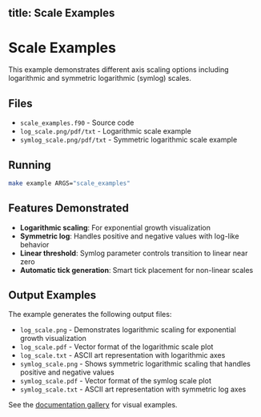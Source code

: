 title: Scale Examples
---

# Scale Examples

This example demonstrates different axis scaling options including logarithmic and symmetric logarithmic (symlog) scales.

## Files

- `scale_examples.f90` - Source code
- `log_scale.png/pdf/txt` - Logarithmic scale example
- `symlog_scale.png/pdf/txt` - Symmetric logarithmic scale example

## Running

```bash
make example ARGS="scale_examples"
```

## Features Demonstrated

- **Logarithmic scaling**: For exponential growth visualization
- **Symmetric log**: Handles positive and negative values with log-like behavior
- **Linear threshold**: Symlog parameter controls transition to linear near zero
- **Automatic tick generation**: Smart tick placement for non-linear scales

## Output Examples

The example generates the following output files:
- `log_scale.png` - Demonstrates logarithmic scaling for exponential growth visualization
- `log_scale.pdf` - Vector format of the logarithmic scale plot
- `log_scale.txt` - ASCII art representation with logarithmic axes
- `symlog_scale.png` - Shows symmetric logarithmic scaling that handles positive and negative values
- `symlog_scale.pdf` - Vector format of the symlog scale plot
- `symlog_scale.txt` - ASCII art representation with symmetric log axes

See the [documentation gallery](https://lazy-fortran.github.io/fortplot/) for visual examples.